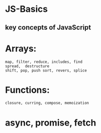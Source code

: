 # JS-Basics
key concepts of JavaScript
---------------------------

# Arrays:
    map, filter, reduce, includes, find
    spread,  destructure
    shift, pop, push sort, revers, splice
# Functions:
    closure, curring, compose, memoization


#   async, promise, fetch